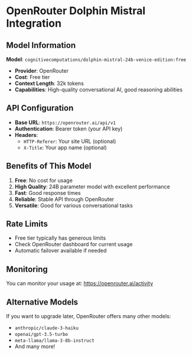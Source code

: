 # OpenRouter Dolphin Mistral Integration

## Model Information

**Model**: `cognitivecomputations/dolphin-mistral-24b-venice-edition:free`
- **Provider**: OpenRouter
- **Cost**: Free tier
- **Context Length**: 32k tokens
- **Capabilities**: High-quality conversational AI, good reasoning abilities

## API Configuration

- **Base URL**: `https://openrouter.ai/api/v1`
- **Authentication**: Bearer token (your API key)
- **Headers**: 
  - `HTTP-Referer`: Your site URL (optional)
  - `X-Title`: Your app name (optional)

## Benefits of This Model

1. **Free**: No cost for usage
2. **High Quality**: 24B parameter model with excellent performance
3. **Fast**: Good response times
4. **Reliable**: Stable API through OpenRouter
5. **Versatile**: Good for various conversational tasks

## Rate Limits

- Free tier typically has generous limits
- Check OpenRouter dashboard for current usage
- Automatic failover available if needed

## Monitoring

You can monitor your usage at: https://openrouter.ai/activity

## Alternative Models

If you want to upgrade later, OpenRouter offers many other models:
- `anthropic/claude-3-haiku`
- `openai/gpt-3.5-turbo`
- `meta-llama/llama-3-8b-instruct`
- And many more!